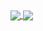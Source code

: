 <a href="https://github.com/olros">
  <!--  -->
  <img align="center" src="https://github-readme-stats.vercel.app/api?username=olros&count_private=true&hide=stars&theme=dark" />
</a>
<a href="https://github.com/olros">
  <img align="center" src="https://github-readme-stats.vercel.app/api/top-langs/?username=olros&layout=compact&theme=dark&langs_count=6&exclude_repo=sanntid&hide=HTML,jupyter%20notebook" />
</a>
